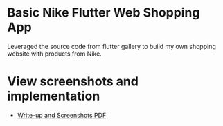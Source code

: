 # Basic Nike Flutter Web Shopping App

Leveraged the source code from flutter gallery to build my own shopping website with products from Nike.

# View screenshots and implementation

- [Write-up and Screenshots PDF]()
